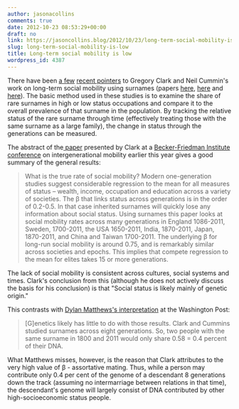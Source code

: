 ```yaml
---
author: jasonacollins
comments: true
date: 2012-10-23 08:53:29+00:00
draft: no
link: https://jasoncollins.blog/2012/10/23/long-term-social-mobility-is-low/
slug: long-term-social-mobility-is-low
title: Long-term social mobility is low
wordpress_id: 4387
---
```


There have been [a few](http://www.npr.org/2012/10/16/162936707/movin-on-up-that-may-depend-on-your-last-name) [recent pointers](http://marginalrevolution.com/marginalrevolution/2012/10/surnames-and-the-laws-of-social-mobility.html) to Gregory Clark and Neil Cummin's work on long-term social mobility using surnames (papers [here](http://bfi.uchicago.edu/humcap/networks/mip/events/intergen_mobility/Clark_SurnamesandtheLawsofSocialMobility.pdf), [here](http://www.econ.ucdavis.edu/faculty/gclark/papers/Sweden%202012%20AUG.pdf) and [here](http://www.econ.ucdavis.edu/faculty/gclark/papers/Clark%20Cummins%201800-2011%20Revision2.pdf)). The basic method used in these studies is to examine the share of rare surnames in high or low status occupations and compare it to the overall prevalence of that surname in the population. By tracking the relative status of the rare surname through time (effectively treating those with the same surname as a large family), the change in status through the generations can be measured.

The abstract of the[ paper](http://bfi.uchicago.edu/humcap/networks/mip/events/intergen_mobility/Clark_SurnamesandtheLawsofSocialMobility.pdf) presented by Clark at a [Becker-Friedman Institute conference](http://bfi.uchicago.edu/humcap/networks/mip/events/intergen_mobility/) on intergenerational mobility earlier this year gives a good summary of the general results:


<blockquote>What is the true rate of social mobility? Modern one-generation studies suggest considerable regression to the mean for all measures of status – wealth, income, occupation and education across a variety of societies. The β that links status across generations is in the order of 0.2-0.5. In that case inherited surnames will quickly lose any information about social status. Using surnames this paper looks at social mobility rates across many generations in England 1086-2011, Sweden, 1700-2011, the USA 1650-2011, India, 1870-2011, Japan, 1870-2011, and China and Taiwan 1700-2011. The underlying β for long-run social mobility is around 0.75, and is remarkably similar across societies and epochs. This implies that compete regression to the mean for elites takes 15 or more generations.</blockquote>


The lack of social mobility is consistent across cultures, social systems and times. Clark's conclusion from this (although he does not actively discuss the basis for his conclusion) is that "Social status is likely mainly of genetic origin."

This contrasts with [Dylan Matthews's interpretation](http://www.washingtonpost.com/blogs/ezra-klein/wp/2012/10/18/how-your-last-name-will-doom-your-ancestors-centuries-from-now/?wprss=rss_ezra-klein) at the Washington Post:


<blockquote>[G]enetics likely has little to do with those results. Clark and Cummins studied surnames across eight generations. So, two people with the same surname in 1800 and 2011 would only share 0.58 = 0.4 percent of their DNA.</blockquote>


What Matthews misses, however, is the reason that Clark attributes to the very high value of β - assortative mating. Thus, while a person may contribute only 0.4 per cent of the genome of a descendant 8 generations down the track (assuming no intermarriage between relations in that time), the descendant's genome will largely consist of DNA contributed by other high-socioeconomic status people.
